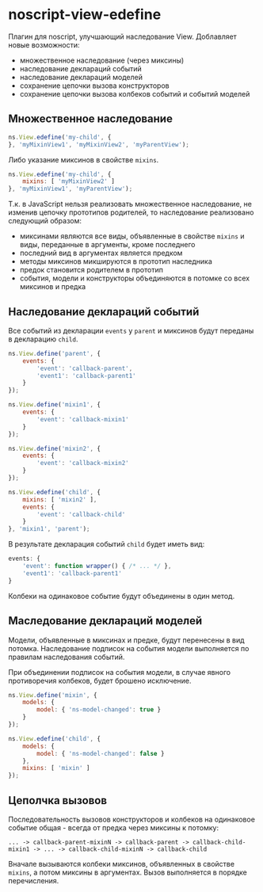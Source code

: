# noscript-view-edefine

Плагин для noscript, улучшающий наследование View.
Доблавляет новые возможности:
 * множественное наследование (через миксины)
 * наследование деклараций событий
 * наследование деклараций моделей
 * сохранение цепочки вызова конструкторов
 * сохранение цепочки вызова колбеков событий и событий моделей

## Множественное наследование
```js
ns.View.edefine('my-child', {
}, 'myMixinView1', 'myMixinView2', 'myParentView');
```

Либо указание миксинов в свойстве `mixins`.
```js
ns.View.edefine('my-child', {
    mixins: [ 'myMixinView2' ]
}, 'myMixinView1', 'myParentView');
```

Т.к. в JavaScript нельзя реализовать множественное наследование, не изменив цепочку прототипов родителей,
то наследование реализовано следующий образом:
 * миксинами являются все виды, объявленные в свойстве `mixins` и виды, переданные в аргументы, кроме последнего
 * последний вид в аргументах является предком
 * методы миксинов микшируются в прототип наследника
 * предок становится родителем в прототип
 * события, модели и конструкторы объединяются в потомке со всех миксинов и предка

## Наследование деклараций событий

Все событий из декларации `events` у `parent` и миксинов будут переданы в декларацию `child`.
```js
ns.View.define('parent', {
    events: {
        'event': 'callback-parent',
        'event1': 'callback-parent1'
    }
});

ns.View.define('mixin1', {
    events: {
        'event': 'callback-mixin1'
    }
});

ns.View.define('mixin2', {
    events: {
        'event': 'callback-mixin2'
    }
});

ns.View.edefine('child', {
    mixins: [ 'mixin2' ],
    events: {
        'event': 'callback-child'
    }
}, 'mixin1', 'parent');
```

В результате декларация событий `child` будет иметь вид:
```js
events: {
    'event': function wrapper() { /* ... */ },
    'event1': 'callback-parent1'
}
```

Колбеки на одинаковое событие будут объединены в один метод.

## Маследование деклараций моделей

Модели, объявленные в миксинах и предке, будут перенесены в вид потомка.
Наследование подписок на события модели выполняется по правилам наследования событий.

При объединении подписок на события модели, в случае явного противоречия колбеков, будет брошено исключение.

```js
ns.View.define('mixin', {
    models: {
        model: { 'ns-model-changed': true }
    }
});

ns.View.edefine('child', {
    models: {
        model: { 'ns-model-changed': false }
    },
    mixins: [ 'mixin' ]
});
```


## Цеполчка вызовов

Последовательность вызовов конструкторов и колбеков на одинаковое событие общая - всегда от предка через миксины к потомку:
```
... -> callback-parent-mixinN -> callback-parent -> callback-child-mixin1 -> ... -> callback-child-mixinN -> callback-child
```

Вначале вызываются колбеки миксинов, объявленных в свойстве `mixins`, а потом миксины в аргументах.
Вызов выполняется в порядке перечисления.
